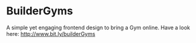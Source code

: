 # BuilderGyms
A simple yet engaging frontend design to bring a Gym online. Have a look here: http://www.bit.ly/builderGyms
